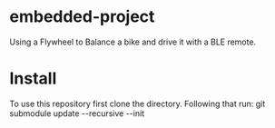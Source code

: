 # embedded-project
Using a Flywheel to Balance a bike and drive it with a BLE remote.

# Install
To use this repository first clone the directory. Following that run:
git submodule update --recursive --init


